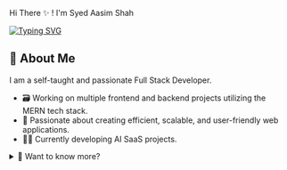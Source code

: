  Hi There ✨ ! I'm Syed Aasim Shah

[![Typing SVG](https://readme-typing-svg.demolab.com/?lines=Senior+MERN+Stack+Developer;Building+Scalable+Web+Applications;Next.js+%7C+Fastify+%7C+TypeScript;Passionate+about+Tech+%26+Public+Speaking;DevOps+%7C+Docker+%7C+CI%2FCD)](https://git.io/typing-svg)

## 🚀 About Me

I am a self-taught and passionate Full Stack Developer.

- 🗃️ Working on multiple frontend and backend projects utilizing the MERN tech stack.
- 🍃 Passionate about creating efficient, scalable, and user-friendly web applications.
- 🧑‍💻 Currently developing AI SaaS projects.





<details>
  <summary>📌 Want to know more?</summary>

## 👋 Hello, I'm Syed Aasim Shah

I am a Senior MERN Stack Developer with 5+ years of hands-on experience in designing, developing, and deploying high-performance web applications using the MERN stack (MongoDB, Express, React, Node.js). 

I specialize in creating robust, scalable solutions, and I continuously enhance my skills through hands-on projects. My goal is to leverage my expertise to develop impactful applications and solve complex problems with innovative solutions.

## 🛠️ Technical Skills

### Frontend:
- React.js, Next.js, JavaScript (ES6+), TypeScript
- Tailwind CSS, Material-UI, Shadcn-UI, HTML5, CSS3

### Backend:
- Node.js, Express.js, Fastify, RESTful APIs

### Database:
- MongoDB, MySQL, Firebase, GraphQL

### DevOps & Tools:
- Git, GitHub, Docker, CI/CD, Postman, VS Code


</details>


